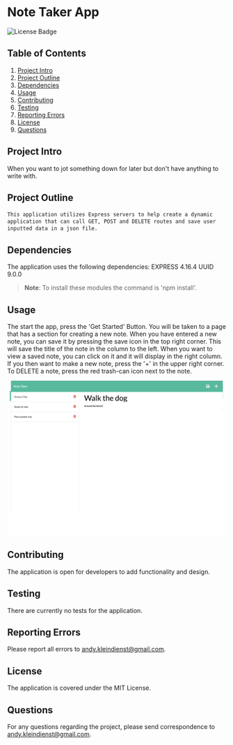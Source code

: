 # Note Taker App

![License Badge](https://img.shields.io/github/license/andykb9b13/Note-Taker)

## Table of Contents
1. [Project Intro](#project-intro)
2. [Project Outline](#project-outline)
3. [Dependencies](#dependencies)
4. [Usage](#usage)
5. [Contributing](#contributing)
6. [Testing](#testing)
7. [Reporting Errors](#reporting-errors)
8. [License](#license)
9. [Questions](#questions)

## Project Intro
When you want to jot something down for later but don't have anything to write with.

## Project Outline
```
This application utilizes Express servers to help create a dynamic application that can call GET, POST and DELETE routes and save user inputted data in a json file.
```

## Dependencies
The application uses the following dependencies: 
EXPRESS 4.16.4
UUID 9.0.0
> **Note**: To install these modules the command is 'npm install'.

## Usage
The start the app, press the 'Get Started' Button. You will be taken to a page that has a section for creating a new note. When you have entered a new note, you can save it by pressing the save icon in the top right corner. This will save the title of the note in the column to the left. When you want to view a saved note, you can click on it and it will display in the right column. If you then want to make a new note, press the '+' in the upper right corner. To DELETE a note, press the red trash-can icon next to the note.

![Note-Taker App](assets/Note-Taker-App.png)

## Contributing
The application is open for developers to add functionality and design. 

## Testing
There are currently no tests for the application.

## Reporting Errors
Please report all errors to andy.kleindienst@gmail.com.

## License
The application is covered under the MIT License.

## Questions
For any questions regarding the project, please send correspondence to andy.kleindienst@gmail.com.





